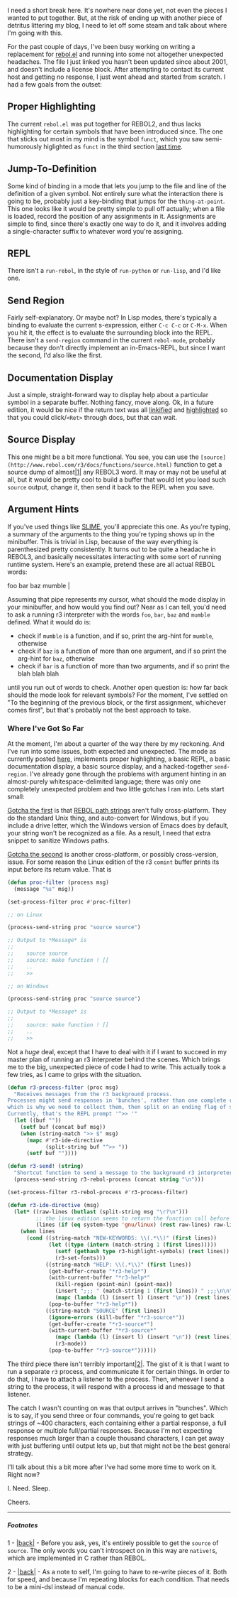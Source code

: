 I need a short break here. It's nowhere near done yet, not even the pieces I wanted to put together. But, at the risk of ending up with another piece of detritus littering my blog, I need to let off some steam and talk about where I'm going with this.

For the past couple of days, I've been busy working on writing a replacement for [rebol.el](http://www.rebol.com/tools/rebol.el) and running into some not altogether unexpected headaches. The file I just linked you hasn't been updated since about 2001, and doesn't include a license block. After attempting to contact its current host and getting no response, I just went ahead and started from scratch. I had a few goals from the outset:

## Proper Highlighting

The current `rebol.el` was put together for REBOL2, and thus lacks highlighting for certain symbols that have been introduced since. The one that sticks out most in my mind is the symbol `funct`, which you saw semi-humorously higlighted as `funct` in the third section [last time](http://langnostic.blogspot.ca/2013/07/rebol-without-cause.html).

## Jump-To-Definition

Some kind of binding in a mode that lets you jump to the file and line of the definition of a given symbol. Not entirely sure what the interaction there is going to be, probably just a key-binding that jumps for the `thing-at-point`. This one looks like it would be pretty simple to pull off actually; when a file is loaded, record the position of any assignments in it. Assignments are simple to find, since there's exactly one way to do it, and it involves adding a single-character suffix to whatever word you're assigning.

## REPL

There isn't a `run-rebol`, in the style of `run-python` or `run-lisp`, and I'd like one.

## Send Region

Fairly self-explanatory. Or maybe not? In Lisp modes, there's typically a binding to evaluate the current s-expression, either `C-c C-c` or `C-M-x`. When you hit it, the effect is to evaluate the surrounding block into the REPL. There isn't a `send-region` command in the current `rebol-mode`, probably because they don't directly implement an in-Emacs-REPL, but since I want the second, I'd also like the first.

## Documentation Display

Just a simple, straight-forward way to display help about a particular symbol in a separate buffer. Nothing fancy, move along. Ok, in a future edition, it would be nice if the return text was all [linkified](http://www.gnu.org/software/emacs/manual/html_node/elisp/Clickable-Text.html) and [highlighted](https://www.gnu.org/software/emacs/manual/html_node/elisp/Text-Properties.html#Text-Properties) so that you could click/`<Ret>` through docs, but that can wait.

## Source Display

This one might be a bit more functional. You see, you can use the `[source](http://www.rebol.com/r3/docs/functions/source.html)` function to get a source dump of almost<a name="note-Fri-Aug-02-000908EDT-2013"></a>[|1|](#foot-Fri-Aug-02-000908EDT-2013) any REBOL3 word. It may or may not be useful at all, but it would be pretty cool to build a buffer that would let you load such `source` output, change it, then send it back to the REPL when you save.

## Argument Hints

If you've used things like [SLIME](http://common-lisp.net/project/slime/), you'll appreciate this one. As you're typing, a summary of the arguments to the thing you're typing shows up in the minibuffer. This is trivial in Lisp, because of the way everything is parenthesized pretty consistently. It turns out to be quite a headache in REBOL3, and basically necessitates interacting with some sort of running runtime system. Here's an example, pretend these are all actual REBOL words:

foo bar baz mumble |

Assuming that pipe represents my cursor, what should the mode display in your minibuffer, and how would you find out? Near as I can tell, you'd need to ask a running r3 interpreter with the words `foo`, `bar`, `baz` and `mumble` defined. What it would do is:


- check if `mumble` is a function, and if so, print the arg-hint for `mumble`, otherwise
- check if `baz` is a function of more than one argument, and if so print the arg-hint for `baz`, otherwise
- check if `bar` is a function of more than two arguments, and if so print the blah blah blah


until you run out of words to check. Another open question is: how far back should the mode look for relevant symbols? For the moment, I've settled on "To the beginning of the previous block, or the first assignment, whichever comes first", but that's probably not the best approach to take.

### Where I've Got So Far

At the moment, I'm about a quarter of the way there by my reckoning. And I've run into some issues, both expected and unexpected. The mode as currently posted [here](https://github.com/Inaimathi/r3-mode), implements proper highlighting, a basic REPL, a basic documentation display, a basic source display, and a hacked-together `send-region`. I've already gone through the problems with argument hinting in an almost-purely whitespace-delimited language; there was only one completely unexpected problem and two little gotchas I ran into. Lets start small:

[Gotcha the first](https://github.com/Inaimathi/r3-mode/blob/master/r3-mode.el#L93-L96) is that [REBOL path strings](http://www.rebol.com/docs/core23/rebolcore-12.html#section-2.2) aren't fully cross-platform. They do the standard Unix thing, and auto-convert for Windows, but if you include a drive letter, which the Windows version of Emacs does by default, your string won't be recognized as a file. As a result, I need that extra snippet to sanitize Windows paths.

[Gotcha the second](https://github.com/Inaimathi/r3-mode/blob/master/r3-mode.el#L51-L53) is another cross-platform, or possibly cross-version, issue. For some reason the Linux edition of the r3 `comint` buffer prints its input before its return value. That is

```lisp
(defun proc-filter (process msg)
  (message "%s" msg))

(set-process-filter proc #'proc-filter)

;; on Linux

(process-send-string proc "source source")

;; Output to *Message* is
;;
;;    source source
;;    source: make function ! [[
;;    ..
;;    >>

;; on Windows

(process-send-string proc "source source")

;; Output to *Message* is
;;
;;    source: make function ! [[
;;    ..
;;    >>
```

Not a *huge* deal, except that I have to deal with it if I want to succeed in my master plan of running an r3 interpreter behind the scenes. Which brings me to the big, unexpected piece of code I had to write. This actually took a few tries, as I came to grips with the situation.

```lisp
(defun r3-process-filter (proc msg)
  "Receives messages from the r3 background process.
Processes might send responses in 'bunches', rather than one complete response,
which is why we need to collect them, then split on an ending flag of some sort.
Currently, that's the REPL prompt '^>> '"
  (let ((buf ""))
    (setf buf (concat buf msg))
    (when (string-match ">> $" msg)
      (mapc #'r3-ide-directive
            (split-string buf "^>> "))
      (setf buf ""))))

(defun r3-send! (string)
  "Shortcut function to send a message to the background r3 interpreter process"
  (process-send-string r3-rebol-process (concat string "\n")))

(set-process-filter r3-rebol-process #'r3-process-filter)

(defun r3-ide-directive (msg)
  (let* ((raw-lines (butlast (split-string msg "\r?\n")))
         ;; the linux edition seems to return the function call before its output. Might also be an Emacs version issue.
         (lines (if (eq system-type 'gnu/linux) (rest raw-lines) raw-lines)))
    (when lines
      (cond ((string-match "NEW-KEYWORDS: \\(.*\\)" (first lines))
             (let ((type (intern (match-string 1 (first lines)))))
               (setf (gethash type r3-highlight-symbols) (rest lines))
               (r3-set-fonts)))
            ((string-match "HELP: \\(.*\\)" (first lines))
             (get-buffer-create "*r3-help*")
             (with-current-buffer "*r3-help*"
               (kill-region (point-min) (point-max))
               (insert ";;; " (match-string 1 (first lines)) " ;;;\n\n")
               (mapc (lambda (l) (insert l) (insert "\n")) (rest lines)))
             (pop-to-buffer "*r3-help*"))
            ((string-match "SOURCE" (first lines))
             (ignore-errors (kill-buffer "*r3-source*"))
             (get-buffer-create "*r3-source*")
             (with-current-buffer "*r3-source*"
               (mapc (lambda (l) (insert l) (insert "\n")) (rest lines))
               (r3-mode))
             (pop-to-buffer "*r3-source*"))))))
```

The third piece there isn't terribly important<a name="note-Fri-Aug-02-000919EDT-2013"></a>[|2|](#foot-Fri-Aug-02-000919EDT-2013). The gist of it is that I want to run a separate `r3` process, and communicate it for certain things. In order to do that, I have to attach a listener to the process. Then, whenever I send a string to the process, it will respond with a process id and message to that listener.

The catch I wasn't counting on was that output arrives in "bunches". Which is to say, if you send three or four commands, you're going to get back strings of ~400 characters, each containing either a partial response, a full response or multiple full/partial responses. Because I'm not expecting responses much larger than a couple thousand characters, I can get away with just buffering until output lets up, but that might not be the best general strategy.

I'll talk about this a bit more after I've had some more time to work on it. Right now?

I. Need. Sleep.

Cheers.


* * *
##### Footnotes

1 - <a name="foot-Fri-Aug-02-000908EDT-2013"></a>[|back|](#note-Fri-Aug-02-000908EDT-2013) - Before you ask, yes, it's entirely possible to get the `source` of `source`. The only words you can't introspect on in this way are `native!`s, which are implemented in C rather than REBOL.

2 - <a name="foot-Fri-Aug-02-000919EDT-2013"></a>[|back|](#note-Fri-Aug-02-000919EDT-2013) - As a note to self, I'm going to have to re-write pieces of it. Both for speed, and because I'm repeating blocks for each condition. That needs to be a mini-dsl instead of manual code.
